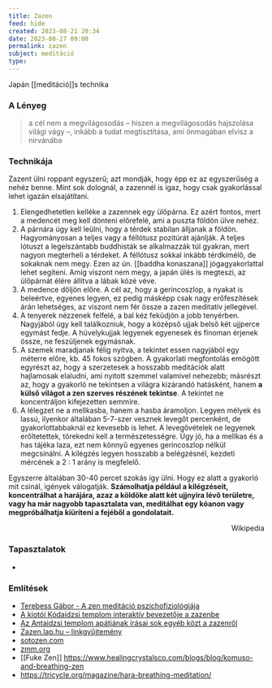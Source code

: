 ```yaml
---
title: Zazen
feed: hide
created: 2023-08-21 20:34
date: 2023-08-27 09:00
permalink: zazen
subject: meditáció
type: 
---
```


Japán [[meditáció]]s technika

### A Lényeg

> a cél nem a megvilágosodás – hiszen a megvilágosodás hajszolása világi vágy –, inkább a tudat megtisztítása, ami önmagában elvisz a nirvánába

### Technikája

Zazent ülni roppant egyszerű; azt mondják, hogy épp ez az egyszerűség a nehéz benne. Mint sok dolognál, a zazennél is igaz, hogy csak gyakorlással lehet igazán elsajátítani.

1.  Elengedhetetlen kelléke a zazennek egy ülőpárna. Ez azért fontos, mert a medencét meg kell dönteni előrefelé, ami a puszta földön ülve nehéz.
2.  A párnára úgy kell leülni, hogy a térdek stabilan álljanak a földön. Hagyományosan a teljes vagy a féllótusz pozitúrát ajánlják. A teljes lótuszt a legelszántabb buddhisták se alkalmazzák túl gyakran, mert nagyon megterheli a térdeket. A féllótusz sokkal inkább térdkímélő, de sokaknak nem megy. Ezen az ún. [[baddha konaszana]] jógagyakorlattal lehet segíteni. Amíg viszont nem megy, a japán ülés is megteszi, az ülőpárnát élére állítva a lábak közé véve.
3.  A medence dőljön előre. A cél az, hogy a gerincoszlop, a nyakat is beleértve, egyenes legyen, ez pedig másképp csak nagy erőfeszítések árán lehetséges, az viszont nem fér össze a zazen meditatív jellegével.
4.  A tenyerek nézzenek felfelé, a bal kéz feküdjön a jobb tenyérben. Nagyjából úgy kell találkozniuk, hogy a középső ujjak belső két ujjperce egymást fedje. A hüvelykujjak legyenek egyenesek és finoman érjenek össze, ne feszüljenek egymásnak.
5.  A szemek maradjanak félig nyitva, a tekintet essen nagyjából egy méterre előre, kb. 45 fokos szögben. A gyakorlati megfontolás emögött egyrészt az, hogy a szerzetesek a hosszabb meditációk alatt hajlamosak elaludni, ami nyitott szemmel valamivel nehezebb; másrészt az, hogy a gyakorló ne tekintsen a világra kizárandó hatásként, hanem **a külső világot a zen szerves részének tekintse**. A tekintet ne koncentráljon kifejezetten semmire.
6.  A lélegzet ne a mellkasba, hanem a hasba áramoljon. Legyen mélyek és lassú, ilyenkor általában 5-7-szer vesznek levegőt percenként, de gyakorlottabbaknál ez kevesebb is lehet. A levegővételek ne legyenek erőltetettek, törekedni kell a természetességre. Úgy jó, ha a mellkas és a has tájéka laza, ezt nem könnyű egyenes gerincoszlop nélkül megcsinálni. A kilégzés legyen hosszabb a belégzésnél, kezdeti mércének a 2 : 1 arány is megfelelő.

Egyszerre általában 30-40 percet szokás így ülni. Hogy ez alatt a gyakorló mit csinál, igények válogatják. **Számolhatja például a kilégzéseit, koncentrálhat a harájára, azaz a köldöke alatt két ujjnyira lévő területre, vagy ha már nagyobb tapasztalata van, meditálhat egy kóanon vagy megpróbálhatja kiüríteni a fejéből a gondolatait.**

<p style="text-align: right;">Wikipedia</p>

### Tapasztalatok

- 

### Említések

-   [Terebess Gábor - A zen meditáció pszichofiziológiája](http://www.terebess.hu/terebessgabor/zenpszicho.html)
-   [A kiotói Kódaidzsi templom interaktív bevezetője a zazenbe](http://www.do-not-zzz.com/)
-   [Az Antaidzsi templom apátjának írásai sok egyéb közt a zazenről](http://antaiji.dogen-zen.de/eng/adult0.shtml)
-   [Zazen.lap.hu – linkgyűjtemény](http://zazen.lap.hu/)
-   [sotozen.com](https://www.sotozen.com/eng/practice/zazen/howto/index.html)
-   [zmm.org](https://zmm.org/teachings-and-training/meditation-instructions/)
-   [[Fuke Zen]] https://www.healingcrystalsco.com/blogs/blog/komuso-and-breathing-zen
-   https://tricycle.org/magazine/hara-breathing-meditation/